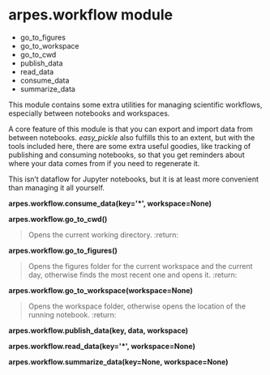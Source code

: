 arpes.workflow module
=====================

-   go\_to\_figures
-   go\_to\_workspace
-   go\_to\_cwd
-   publish\_data
-   read\_data
-   consume\_data
-   summarize\_data

This module contains some extra utilities for managing scientific
workflows, especially between notebooks and workspaces.

A core feature of this module is that you can export and import data
from between notebooks. *easy\_pickle* also fulfills this to an extent,
but with the tools included here, there are some extra useful goodies,
like tracking of publishing and consuming notebooks, so that you get
reminders about where your data comes from if you need to regenerate it.

This isn’t dataflow for Jupyter notebooks, but it is at least more
convenient than managing it all yourself.

**arpes.workflow.consume\_data(key='\*', workspace=None)**

**arpes.workflow.go\_to\_cwd()**

> Opens the current working directory. :return:

**arpes.workflow.go\_to\_figures()**

> Opens the figures folder for the current workspace and the current
> day, otherwise finds the most recent one and opens it. :return:

**arpes.workflow.go\_to\_workspace(workspace=None)**

> Opens the workspace folder, otherwise opens the location of the
> running notebook. :return:

**arpes.workflow.publish\_data(key, data, workspace)**

**arpes.workflow.read\_data(key='\*', workspace=None)**

**arpes.workflow.summarize\_data(key=None, workspace=None)**
